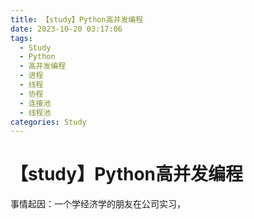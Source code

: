 ```yaml
---
title: 【study】Python高并发编程
date: 2023-10-20 03:17:06
tags:
  - Study
  - Python
  - 高并发编程
  - 进程
  - 线程
  - 协程
  - 连接池
  - 线程池
categories: Study
---
```


# 【study】Python高并发编程

事情起因：一个学经济学的朋友在公司实习，
